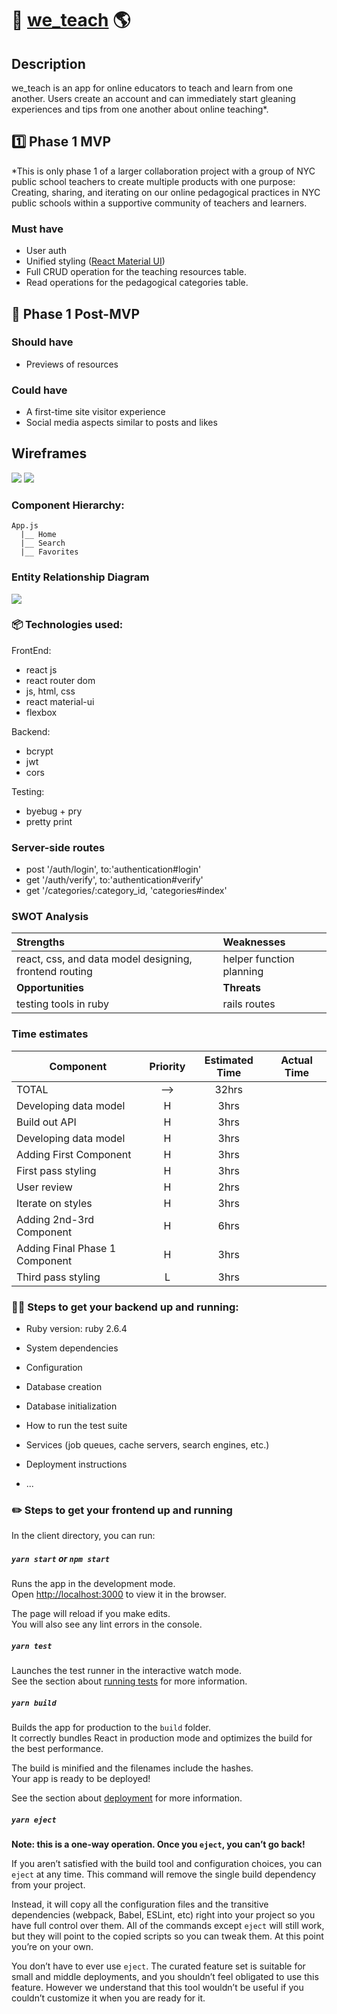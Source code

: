 # 🍎 [we_teach](http://weteach.surge.sh/ "we teach and learn together") 🌎

## Description 
we_teach is an app for online educators to teach and learn from one another.  Users create an account and can immediately start gleaning experiences and tips from one another about online teaching*.

## 1️⃣ Phase 1 MVP 
*This is only phase 1 of a larger collaboration project with a group of NYC public school teachers to create multiple products with one purpose:  Creating, sharing, and iterating on our online pedagogical practices in NYC public schools within a supportive community of teachers and learners.

### Must have
* User auth
* Unified styling ([React Material UI](https://material-ui.com/getting-started/installation/ "material UI"))
* Full CRUD operation for the teaching resources table. 
* Read operations for the pedagogical categories table. 

## 🌟 Phase 1 Post-MVP

### Should have 
* Previews of resources
### Could have
* A first-time site visitor experience
* Social media aspects similar to posts and likes

## Wireframes

<img src="planning/we_teach_mobile.png">

<img src="planning/we_teach_desktop.png">

### Component Hierarchy:

```
App.js
  |__ Home
  |__ Search
  |__ Favorites

```

### Entity Relationship Diagram

<img src="planning/we_teach_ERD.jpg">



### 📦 Technologies used:

FrontEnd:

- react js
- react router dom
- js, html, css
- react material-ui
- flexbox

Backend:

- bcrypt
- jwt
- cors

Testing:

- byebug + pry
- pretty print


### Server-side routes
- post '/auth/login', to:'authentication#login' 
- get '/auth/verify', to:'authentication#verify'
- get '/categories/:category_id, 'categories#index'

### SWOT Analysis

| Strengths  | Weaknesses |
| :--- | :--- |
| react, css, and data model designing, frontend routing  | helper function planning  |
| <b>Opportunities</b> | <b>Threats</b> | ------------- | | ------------- |
| testing tools in ruby | rails routes  |

### Time estimates

| Component | Priority | Estimated Time | Actual Time |
| --- | :---: |  :---: | :---: | 
| TOTAL | --> | 32hrs|  | 
| Developing data model | H | 3hrs|  |
| Build out API | H | 3hrs|  |
| Developing data model | H | 3hrs|  |
| Adding First Component | H | 3hrs|  |
| First pass styling | H | 3hrs|  |
| User review | H | 2hrs|  |
| Iterate on styles | H | 3hrs|  |
| Adding 2nd-3rd Component | H | 6hrs|  |
| Adding Final Phase 1 Component | H | 3hrs|  |
| Third pass styling | L | 3hrs|  |



### 👩‍💻 Steps to get your backend up and running: 

* Ruby version: ruby 2.6.4

* System dependencies

* Configuration

* Database creation

* Database initialization

* How to run the test suite

* Services (job queues, cache servers, search engines, etc.)

* Deployment instructions

* ...
### ✏️ Steps to get your frontend up and running 

In the client directory, you can run:

##### `yarn start` or `npm start`

Runs the app in the development mode.<br />
Open [http://localhost:3000](http://localhost:3000) to view it in the browser.

The page will reload if you make edits.<br />
You will also see any lint errors in the console.

##### `yarn test`

Launches the test runner in the interactive watch mode.<br />
See the section about [running tests](https://facebook.github.io/create-react-app/docs/running-tests) for more information.

##### `yarn build`

Builds the app for production to the `build` folder.<br />
It correctly bundles React in production mode and optimizes the build for the best performance.

The build is minified and the filenames include the hashes.<br />
Your app is ready to be deployed!

See the section about [deployment](https://facebook.github.io/create-react-app/docs/deployment) for more information.

##### `yarn eject`

**Note: this is a one-way operation. Once you `eject`, you can’t go back!**

If you aren’t satisfied with the build tool and configuration choices, you can `eject` at any time. This command will remove the single build dependency from your project.

Instead, it will copy all the configuration files and the transitive dependencies (webpack, Babel, ESLint, etc) right into your project so you have full control over them. All of the commands except `eject` will still work, but they will point to the copied scripts so you can tweak them. At this point you’re on your own.

You don’t have to ever use `eject`. The curated feature set is suitable for small and middle deployments, and you shouldn’t feel obligated to use this feature. However we understand that this tool wouldn’t be useful if you couldn’t customize it when you are ready for it.
